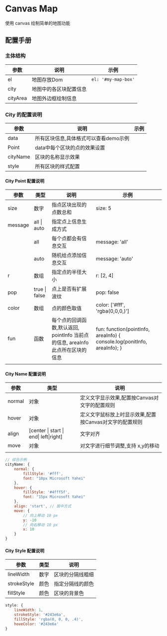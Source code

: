 # Canvas Map

使用 canvas 绘制简单的地图功能



## 配置手册

### 主体结构

| 参数       | 说明          | 示例                  |
| -------- | ----------- | ------------------- |
| el       | 地图存放Dom     | `el: '#my-map-box'` |
| city     | 地图中的各区块配置信息 |                     |
| cityArea | 地图外边框绘制信息   |                     |

### City 的配置说明

| 参数       | 说明                    | 示例   |
| -------- | --------------------- | ---- |
| data     | 所有区块信息,具体格式可以查看demo示例 |      |
| Point    | data中每个区块的点的效果设置      |      |
| cityName | 区块的名称显示效果             |      |
| style    | 所有区块的样式配置             |      |

#### City Point 配置说明

| 参数      | 类型            | 说明                                       | 示例                                       |
| ------- | ------------- | ---------------------------------------- | ---------------------------------------- |
| size    | 数字            | 指点区块出现的点数总和                              | size: 5                                  |
| message | all \| auto   | 指定点上信息生成方式                               |                                          |
|         | all           | 每个点都会有信息交互                               | message: 'all'                           |
|         | auto          | 随机给点添加信息交互                               | message: 'auto'                          |
| r       | 数组            | 指定点的半径大小                                 | r: [2, 4]                                |
| pop     | true \| false | 点上是否有扩展波纹                                | pop: false                               |
| color   | 数组            | 点的颜色取值                                   | color: ['#fff', 'rgba(0,0,0,)']          |
| fun     | 函数            | 每个点的回调函数,默认返回, pointInfo 当前点的信息, areaInfo 此点所在区块的信息 | fun: function(pointInfo, areaInfo) { console.log(ponitInfo, areaInfo); } |
|         |               |                                          |                                          |

#### City Name 配置说明

| 参数     | 类型                                     | 说明                              |
| ------ | -------------------------------------- | ------------------------------- |
| normal | 对象                                     | 定义文字显示效果,配置按Canvas对文字的配置规则      |
| hover  | 对象                                     | 定义文字鼠标放上时显示效果,配置按Canvas对文字的配置规则 |
| align  | [center \| start \| end\| left\|right] | 文字对齐                            |
| move   | 对象                                     | 对文字进行细节调整,支持 x,y的移动             |
|        |                                        |                                 |

```javascript
// 综合示例
cityName: {
    normal: {
        fillStyle: '#fff',
        font: "10px Microsoft Yahei"
    },
    hover: {
        fillStyle: '#4fff5f',
        font: "15px Microsoft Yahei"
    },
    align: 'start', // 居中方式
    move: {
        // 向上移动 10 px
        y: -10
        // 向右移动 10 px
        x: 10
    }
}
```

#### City Style 配置说明

| 参数          | 类型   | 说明       |
| ----------- | ---- | -------- |
| lineWidth   | 数字   | 区块的分隔线粗细 |
| strokeStyle | 颜色   | 指定分隔线的颜色 |
| fillStyle   | 颜色   | 区块的背景色   |

```javascript
style: {
    lineWidth: 1,
    strokeStyle: '#243e6a',
    fillStyle: 'rgba(0, 0, 0, .4)',
    hoveColor: '#243e6a'
}
```

